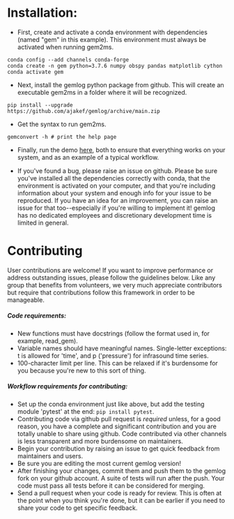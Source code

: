 # Installation:

* First, create and activate a conda environment with dependencies (named "gem" in this example). This environment must always be activated when running gem2ms.
```
conda config --add channels conda-forge
conda create -n gem python=3.7.6 numpy obspy pandas matplotlib cython
conda activate gem
```

* Next, install the gemlog python package from github. This will create an executable gem2ms in a folder where it will be recognized.
```
pip install --upgrade https://github.com/ajakef/gemlog/archive/main.zip
```

* Get the syntax to run gem2ms.
```
gemconvert -h # print the help page
```

* Finally, run the demo [here](https://github.com/ajakef/gemlog/tree/main/demo), both to ensure that everything works on your system, and as an example of a typical workflow.

* If you've found a bug, please raise an issue on github. Please be sure you've installed all the dependencies correctly with conda, that the environment is activated on your computer, and that you're including information about your system and enough info for your issue to be reproduced. If you have an idea for an improvement, you can raise an issue for that too--especially if you're willing to implement it! gemlog has no dedicated employees and discretionary development time is limited in general.

# Contributing
User contributions are welcome! If you want to improve performance or address outstanding issues, please follow the guidelines below. Like any group that benefits from volunteers, we very much appreciate contributors but require that contributions follow this framework in order to be manageable.
##### Code requirements:
* New functions must have docstrings (follow the format used in, for example, read_gem).
* Variable names should have meaningful names. Single-letter exceptions: t is allowed for 'time', and p ('pressure') for infrasound time series.
* 100-character limit per line. This can be relaxed if it's burdensome for you because you're new to this sort of thing.

##### Workflow requirements for contributing:
* Set up the conda environment just like above, but add the testing module 'pytest' at the end: `pip install pytest`.
* Contributing code via github pull request is *required* unless, for a good reason, you have a complete and significant contribution and you are totally unable to share using github. Code contributed via other channels is less transparent and more burdensome on maintainers.
* Begin your contribution by raising an issue to get quick feedback from maintainers and users.
* Be sure you are editing the most current gemlog version! 
* After finishing your changes, commit them and push them to the gemlog fork on your github account. A suite of tests will run after the push. Your code must pass all tests before it can be considered for merging.
* Send a pull request when your code is ready for review. This is often at the point when you think you're done, but it can be earlier if you need to share your code to get specific feedback.

